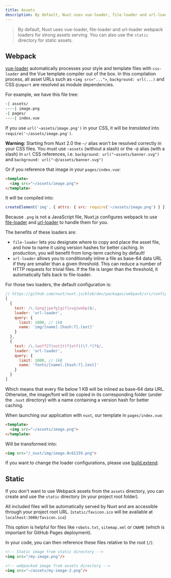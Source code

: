 ```yaml
---
title: Assets
description: By default, Nuxt uses vue-loader, file-loader and url-loader webpack loaders for strong assets serving. You can also use Static directory for static assets.
---
```


> By default, Nuxt uses vue-loader, file-loader and url-loader webpack loaders for strong assets serving. You can also use the `static` directory for static assets.

## Webpack

[vue-loader](http://vue-loader.vuejs.org/) automatically processes your style and template files with `css-loader` and the Vue template compiler out of the box.
In this compilation process, all asset URLs such as `<img src="...">`, `background: url(...)` and CSS `@import` are resolved as module dependencies.

For example, we have this file tree:

```bash
-| assets/
----| image.png
-| pages/
----| index.vue
```

If you use `url('~assets/image.png')` in your CSS, it will be *translated* into `require('~/assets/image.png')`.

<div class="Alert Alert--orange">

**Warning:** Starting from Nuxt 2.0 the `~/` alias won't be resolved correctly in your CSS files.
You must use `~assets` (without a slash) or the `~@` alias (with a slash) in `url` CSS references, i.e. `background: url("~assets/banner.svg")` and
`background: url("~@/assets/banner.svg")`

</div>


Or if you reference that image in your `pages/index.vue`:

```html
<template>
  <img src="~/assets/image.png">
</template>
```

It will be compiled into:

```js
createElement('img', { attrs: { src: require('~/assets/image.png') } })
```

Because `.png` is not a JavaScript file, Nuxt.js configures webpack to use [file-loader](https://github.com/webpack/file-loader) and [url-loader](https://github.com/webpack/url-loader) to handle them for you.

The benefits of these loaders are:

- `file-loader` lets you designate where to copy and place the asset file, and how to name it using version hashes for better caching. In production, you will benefit from long-term caching by default!
- `url-loader` allows you to conditionally inline a file as base-64 data URL if they are smaller than a given threshold. This can reduce a number of HTTP requests for trivial files. If the file is larger than the threshold, it automatically falls back to file-loader.

For those two loaders, the default configuration is:

```js
// https://github.com/nuxt/nuxt.js/blob/dev/packages/webpack/src/config/base.js#L297-L316
[
  {
    test: /\.(png|jpe?g|gif|svg|webp)$/,
    loader: 'url-loader',
    query: {
      limit: 1000, // 1kB
      name: 'img/[name].[hash:7].[ext]'
    }
  },
  {
    test: /\.(woff2?|eot|ttf|otf)(\?.*)?$/,
    loader: 'url-loader',
    query: {
      limit: 1000, // 1kB
      name: 'fonts/[name].[hash:7].[ext]'
    }
  }
]
```

Which means that every file below 1 KB will be inlined as base-64 data URL.
Otherwise, the image/font will be copied in its corresponding folder (under the `.nuxt` directory)
with a name containing a version hash for better caching.

When launching our application with `nuxt`, our template in `pages/index.vue`:

```html
<template>
  <img src="~/assets/image.png">
</template>
```

Will be transformed into:

```html
<img src="/_nuxt/img/image.0c61159.png">
```

If you want to change the loader configurations, please use [build.extend](/api/configuration-build#extend).


## Static

If you don't want to use Webpack assets from the `assets` directory, you can create and use the `static` directory (in your project root folder).

All included files will be automatically served by Nuxt and are accessible through your project root URL. (`static/favicon.ico` will be available at `localhost:3000/favicon.ico`)

This option is helpful for files like `robots.txt`, `sitemap.xml` or `CNAME` (which is important for GitHub Pages deployment).

In your code, you can then reference these files relative to the root (`/`):

```html
<!-- Static image from static directory -->
<img src="/my-image.png"/>

<!-- webpacked image from assets directory -->
<img src="~/assets/my-image-2.png"/>
```
